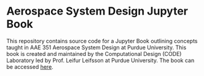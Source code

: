 # Aerospace System Design Jupyter Book
This repository contains source code for a Jupyter Book outlining concepts taught in AAE 351 Aerospace System Design at Purdue University. This book is created and maintained by the Computational Design (CODE) Laboratory led by Prof. Leifur Leifsson at Purdue University. The book can be accessed [here](https://computationaldesignlab.github.io/aerospace-system-design/).
